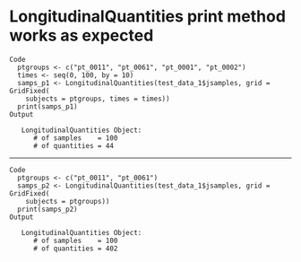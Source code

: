 # LongitudinalQuantities print method works as expected

    Code
      ptgroups <- c("pt_0011", "pt_0061", "pt_0001", "pt_0002")
      times <- seq(0, 100, by = 10)
      samps_p1 <- LongitudinalQuantities(test_data_1$jsamples, grid = GridFixed(
        subjects = ptgroups, times = times))
      print(samps_p1)
    Output
      
       LongitudinalQuantities Object:
          # of samples    = 100
          # of quantities = 44 
      

---

    Code
      ptgroups <- c("pt_0011", "pt_0061")
      samps_p2 <- LongitudinalQuantities(test_data_1$jsamples, grid = GridFixed(
        subjects = ptgroups))
      print(samps_p2)
    Output
      
       LongitudinalQuantities Object:
          # of samples    = 100
          # of quantities = 402 
      

